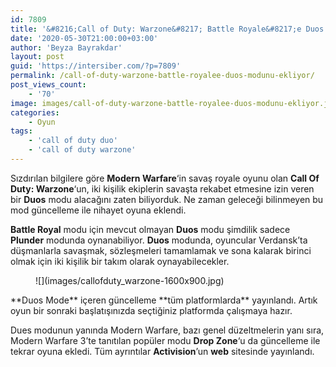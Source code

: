 ```yaml
---
id: 7809
title: '&#8216;Call of Duty: Warzone&#8217; Battle Royale&#8217;e Duos Modunu Ekliyor'
date: '2020-05-30T21:00:00+03:00'
author: 'Beyza Bayrakdar'
layout: post
guid: 'https://intersiber.com/?p=7809'
permalink: /call-of-duty-warzone-battle-royalee-duos-modunu-ekliyor/
post_views_count:
    - '70'
image: images/call-of-duty-warzone-battle-royalee-duos-modunu-ekliyor.jpeg
categories:
    - Oyun
tags:
    - 'call of duty duo'
    - 'call of duty warzone'
---
```


Sızdırılan bilgilere göre **Modern Warfare**‘in savaş royale oyunu olan **Call Of Duty: Warzone**‘un, iki kişilik ekiplerin savaşta rekabet etmesine izin veren bir **Duos** modu alacağını zaten biliyorduk. Ne zaman geleceği bilinmeyen bu mod güncelleme ile nihayet oyuna eklendi.

**Battle Royal** modu için mevcut olmayan **Duos** modu şimdilik sadece **Plunder** modunda oynanabiliyor. **Duos** modunda, oyuncular Verdansk’ta düşmanlarla savaşmak, sözleşmeleri tamamlamak ve sona kalarak birinci olmak için iki kişilik bir takım olarak oynayabilecekler.

<figure class="wp-block-image size-large">![](images/callofduty_warzone-1600x900.jpg)</figure>**Duos Mode** içeren güncelleme **tüm platformlarda** yayınlandı. Artık oyun bir sonraki başlatışınızda seçtiğiniz platformda çalışmaya hazır.

Dues modunun yanında Modern Warfare, bazı genel düzeltmelerin yanı sıra, Modern Warfare 3’te tanıtılan popüler modu **Drop Zone**‘u da güncelleme ile tekrar oyuna ekledi. Tüm ayrıntılar **Activision**’un **web** sitesinde yayınlandı.